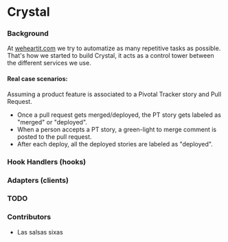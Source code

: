 Crystal
=======================================

### Background

At [weheartit.com](http://weheartit.com) we try to automatize as many repetitive tasks as possible. That's how we started to build Crystal, it acts as a control tower
between the different services we use.

#### Real case scenarios:

Assuming a product feature is associated to a Pivotal Tracker story and Pull Request.

* Once a pull request gets merged/deployed, the PT story gets labeled as "merged" or "deployed".
* When a person accepts a PT story, a green-light to merge comment is posted to the pull request.
* After each deploy, all the deployed stories are labeled as "deployed".

### Hook Handlers (hooks)

### Adapters (clients)

### TODO

### Contributors
* Las salsas sixas
